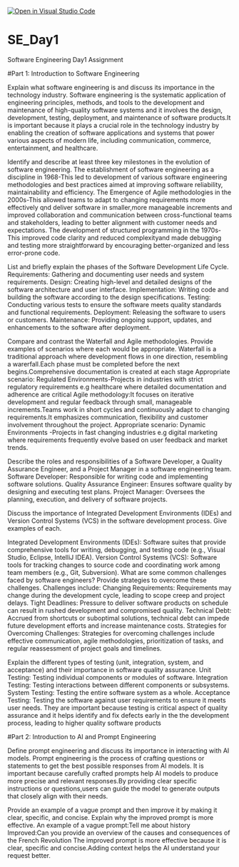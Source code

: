 [![Open in Visual Studio Code](https://classroom.github.com/assets/open-in-vscode-2e0aaae1b6195c2367325f4f02e2d04e9abb55f0b24a779b69b11b9e10269abc.svg)](https://classroom.github.com/online_ide?assignment_repo_id=15566461&assignment_repo_type=AssignmentRepo)
# SE_Day1
Software Engineering Day1 Assignment

#Part 1: Introduction to Software Engineering

Explain what software engineering is and discuss its importance in the technology industry.
 Software engineering is the systematic application of engineering principles, methods, and tools to the development and maintenance of high-quality software systems and it involves the design, development, testing, deployment, and maintenance of software products.It is important because it
 plays a crucial role in the technology industry by enabling the creation of software applications and systems that power various aspects of modern life, including communication, commerce, entertainment, and healthcare.


Identify and describe at least three key milestones in the evolution of software engineering.
The establishment of software engineering as a discipline in 1968-This led to development of various software engineering methodologies and best practices aimed at improving software reliability, maintainability and efficiency.
The Emergence of Agile methodologies in the 2000s-This allowed teams to adapt to changing requirements more effectively qnd deliver software in smaller,more manageable increments and improved collaboration and communication between cross-functional teams and stakeholders, leading to better alignment with customer needs and expectations.
The development of structured programming in the 1970s-This improved code clarity and reduced complexityand made debugging and testing more straightforward by encouraging better-organized and less error-prone code.


List and briefly explain the phases of the Software Development Life Cycle.
Requirements: Gathering and documenting user needs and system requirements.
Design: Creating high-level and detailed designs of the software architecture and user interface.
 Implementation: Writing code and building the software according to the design specifications.
 Testing: Conducting various tests to ensure the software meets quality standards and functional requirements.
Deployment: Releasing the software to users or customers.
Maintenance: Providing ongoing support, updates, and enhancements to the software after deployment.

Compare and contrast the Waterfall and Agile methodologies. Provide examples of scenarios where each would be appropriate.
Waterfall is a traditional approach where development flows in one direction, resembling a warerfall.Each phase must be completed before the next begins.Comprehensive documentation is created at each stage 
Appropriate scenario: Regulated Environments-Projects in industries with strict regulatory requirements e.g healthcare where detailed documentation and adherence are critical 
Agile methodology:It focuses on iterative development and regular feedback through small, manageable increments.Teams work in short cycles and continuously adapt to changing requirements.It emphasizes communication, flexibility and customer involvement throughout the project.
Appropriate scenario: Dynamic Environments -Projects in fast changing industries e.g digital marketing where requirements frequently evolve based on user feedback and market trends.

Describe the roles and responsibilities of a Software Developer, a Quality Assurance Engineer, and a Project Manager in a software engineering team.
Software Developer: Responsible for writing code and implementing software solutions.
 Quality Assurance Engineer: Ensures software quality by designing and executing test plans.
 Project Manager: Oversees the planning, execution, and delivery of software projects.


Discuss the importance of Integrated Development Environments (IDEs) and Version Control Systems (VCS) in the software development process. Give examples of each.

Integrated Development Environments (IDEs): Software suites that provide comprehensive tools for writing, debugging, and testing code (e.g., Visual Studio, Eclipse, IntelliJ IDEA).
Version Control Systems (VCS): Software tools for tracking changes to source code and coordinating work among team members (e.g., Git, Subversion).
What are some common challenges faced by software engineers? Provide strategies to overcome these challenges.
Challenges include:
Changing Requirements: Requirements may change during the development cycle, leading to scope creep and project delays.
Tight Deadlines: Pressure to deliver software products on schedule can result in rushed development and compromised quality.
 Technical Debt: Accrued from shortcuts or suboptimal solutions, technical debt can impede future development efforts and increase maintenance costs.
Strategies for Overcoming Challenges: Strategies for overcoming challenges include effective communication, agile methodologies, prioritization of tasks, and regular reassessment of project goals and timelines.

Explain the different types of testing (unit, integration, system, and acceptance) and their importance in software quality assurance.
Unit Testing: Testing individual components or modules of software.
Integration Testing: Testing interactions between different components or subsystems.
 System Testing: Testing the entire software system as a whole.
 Acceptance Testing: Testing the software against user requirements to ensure it meets user needs.
 They are important because testing is critical aspect of quality assurance and it helps identify and fix defects early in the the development process, leading to higher quality software products 


#Part 2: Introduction to AI and Prompt Engineering


Define prompt engineering and discuss its importance in interacting with AI models.
Prompt engineering is the process of crafting questions or statements to get the best possible responses from AI models.
It is important because carefully crafted prompts help AI models to produce more precise and relevant responses.By providing clear specific instructions or questions,users can guide the model to generate outputs that closely align with their needs.

Provide an example of a vague prompt and then improve it by making it clear, specific, and concise. Explain why the improved prompt is more effective.
An example of a vague prompt:Tell me about history 
Improved:Can you provide an overview of the causes and consequences of the French Revolution 
The improved prompt is more effective because it is clear, specific and concise.Adding context helps the AI understand your request better.
